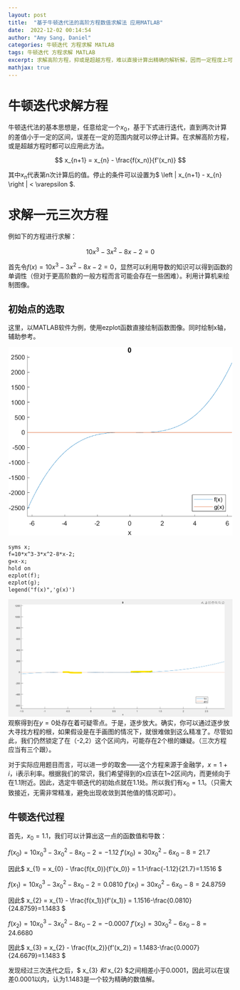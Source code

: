 ```yaml
---
layout: post
title:  "基于牛顿迭代法的高阶方程数值求解法 应用MATLAB"
date:  2022-12-02 00:14:54
author: "Amy Sang, Daniel"
categories: 牛顿迭代 方程求解 MATLAB
tags: 牛顿迭代 方程求解 MATLAB
excerpt: 求解高阶方程，抑或是超越方程，难以直接计算出精确的解析解，因而一定程度上可以采用牛顿迭代法进行求解。牛顿迭代法经过有限次迭代，可以得到一定误差范围内的数值解。对于多解的方程，应当先确定解的大概区间范围，分别取定不同的初值。
mathjax: true
---
```



# 牛顿迭代求解方程

牛顿迭代法的基本思想是，任意给定一个$x_0$，基于下式进行迭代，直到两次计算的差值小于一定的区间，误差在一定的范围内就可以停止计算。在求解高阶方程，或是超越方程时都可以应用此方法。

$$ x_{n+1} = x_{n} - \frac{f(x_n)}{f'(x_n)} $$

其中$x_n$代表第n次计算后的值。停止的条件可以设置为$ \left | x_{n+1} - x_{n} \right | < \varepsilon $.


# 求解一元三次方程

例如下的方程进行求解：

$$10x^3-3x^2-8x-2=0$$

首先令$f(x)=10x^3-3x^2-8x-2=0$，显然可以利用导数的知识可以得到函数的单调性（但对于更高阶数的一般方程而言可能会存在一些困难）。利用计算机来绘制图像。

## 初始点的选取

这里，以MATLAB软件为例，使用ezplot函数直接绘制函数图像。同时绘制x轴，辅助参考。

![image](/img/math_pic/newton1.png)

```
syms x;
f=10*x^3-3*x^2-8*x-2;
g=x-x;
hold on
ezplot(f);
ezplot(g);
legend("f(x)",'g(x)')
```
![image](/img/math_pic/newton2.png)
观察得到在$y=0$处存在着可疑零点。于是，逐步放大。确实，你可以通过逐步放大寻找方程的根，如果假设是在手画图的情况下，就很难做到这么精准了。尽管如此，我们仍然锁定了在（-2,2）这个区间内，可能存在2个根的嫌疑。（三次方程应当有三个跟）。

对于实际应用题目而言，可以进一步的取舍——这个方程来源于金融学，$x=1+i$，i表示利率。根据我们的常识，我们希望得到的x应该在1~2区间内，而更倾向于在1.1附近。因此，选定牛顿迭代的初始点就在1.1处。所以我们有$x_0=1.1$。（只需大致接近，无需非常精准，避免出现收敛到其他值的情况即可）。

## 牛顿迭代过程

首先，$x_0=1.1$，我们可以计算出这一点的函数值和导数：

$f(x_0)=10x_0^3-3x_0^2-8x_0-2=-1.12$
$f'(x_0)=30x_0^2-6x_0-8=21.7$

因此$ x_{1} = x_{0} - \frac{f(x_0)}{f'(x_0)} = 1.1-\frac{-1.12}{21.7}=1.1516 $

$f(x_1)=10x_0^3-3x_0^2-8x_0-2=0.0810$
$f'(x_1)=30x_0^2-6x_0-8=24.8759$

因此$ x_{2} = x_{1} - \frac{f(x_1)}{f'(x_1)} = 1.1516-\frac{0.0810}{24.8759}=1.1483 $

$f(x_2)=10x_0^3-3x_0^2-8x_0-2=-0.0007$
$f'(x_2)=30x_0^2-6x_0-8=24.6680$

因此$ x_{3} = x_{2} - \frac{f(x_2)}{f'(x_2)} = 1.1483-\frac{0.0007}{24.6679}=1.1483 $

发现经过三次迭代之后，$ x_{3} $和$ x_{2} $之间相差小于0.0001，因此可以在误差0.0001以内，认为1.1483是一个较为精确的数值解。